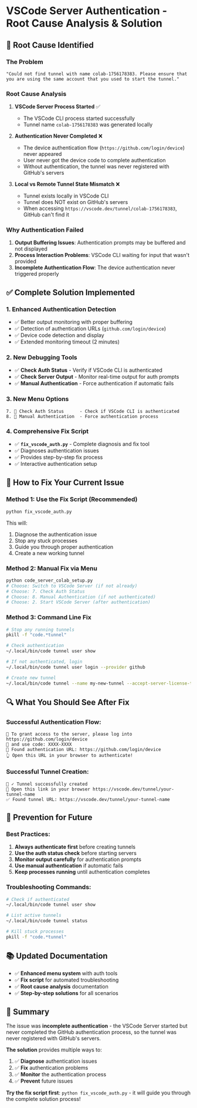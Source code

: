 # VSCode Server Authentication - Root Cause Analysis & Solution

## 🚨 **Root Cause Identified**

### The Problem
```
"Could not find tunnel with name colab-1756178383. Please ensure that you are using the same account that you used to start the tunnel."
```

### Root Cause Analysis

1. **VSCode Server Process Started** ✅
   - The VSCode CLI process started successfully
   - Tunnel name `colab-1756178383` was generated locally

2. **Authentication Never Completed** ❌
   - The device authentication flow (`https://github.com/login/device`) never appeared
   - User never got the device code to complete authentication
   - Without authentication, the tunnel was never registered with GitHub's servers

3. **Local vs Remote Tunnel State Mismatch** ❌
   - Tunnel exists locally in VSCode CLI
   - Tunnel does NOT exist on GitHub's servers
   - When accessing `https://vscode.dev/tunnel/colab-1756178383`, GitHub can't find it

### Why Authentication Failed

1. **Output Buffering Issues**: Authentication prompts may be buffered and not displayed
2. **Process Interaction Problems**: VSCode CLI waiting for input that wasn't provided
3. **Incomplete Authentication Flow**: The device authentication never triggered properly

## ✅ **Complete Solution Implemented**

### 1. **Enhanced Authentication Detection**
- ✅ Better output monitoring with proper buffering
- ✅ Detection of authentication URLs (`github.com/login/device`)
- ✅ Device code detection and display
- ✅ Extended monitoring timeout (2 minutes)

### 2. **New Debugging Tools**
- ✅ **Check Auth Status** - Verify if VSCode CLI is authenticated
- ✅ **Check Server Output** - Monitor real-time output for auth prompts
- ✅ **Manual Authentication** - Force authentication if automatic fails

### 3. **New Menu Options**
```
7. 🔐 Check Auth Status      - Check if VSCode CLI is authenticated
8. 🔑 Manual Authentication  - Force authentication process
```

### 4. **Comprehensive Fix Script**
- ✅ **`fix_vscode_auth.py`** - Complete diagnosis and fix tool
- ✅ Diagnoses authentication issues
- ✅ Provides step-by-step fix process
- ✅ Interactive authentication setup

## 🚀 **How to Fix Your Current Issue**

### Method 1: Use the Fix Script (Recommended)
```bash
python fix_vscode_auth.py
```

This will:
1. Diagnose the authentication issue
2. Stop any stuck processes
3. Guide you through proper authentication
4. Create a new working tunnel

### Method 2: Manual Fix via Menu
```bash
python code_server_colab_setup.py
# Choose: Switch to VSCode Server (if not already)
# Choose: 7. Check Auth Status
# Choose: 8. Manual Authentication (if not authenticated)
# Choose: 2. Start VSCode Server (after authentication)
```

### Method 3: Command Line Fix
```bash
# Stop any running tunnels
pkill -f "code.*tunnel"

# Check authentication
~/.local/bin/code tunnel user show

# If not authenticated, login
~/.local/bin/code tunnel user login --provider github

# Create new tunnel
~/.local/bin/code tunnel --name my-new-tunnel --accept-server-license-terms
```

## 🔍 **What You Should See After Fix**

### Successful Authentication Flow:
```
📝 To grant access to the server, please log into https://github.com/login/device
📝 and use code: XXXX-XXXX
🔐 Found authentication URL: https://github.com/login/device
👆 Open this URL in your browser to authenticate!
```

### Successful Tunnel Creation:
```
📝 ✓ Tunnel successfully created
📝 Open this link in your browser https://vscode.dev/tunnel/your-tunnel-name
✅ Found tunnel URL: https://vscode.dev/tunnel/your-tunnel-name
```

## 🎯 **Prevention for Future**

### Best Practices:
1. **Always authenticate first** before creating tunnels
2. **Use the auth status check** before starting servers
3. **Monitor output carefully** for authentication prompts
4. **Use manual authentication** if automatic fails
5. **Keep processes running** until authentication completes

### Troubleshooting Commands:
```bash
# Check if authenticated
~/.local/bin/code tunnel user show

# List active tunnels
~/.local/bin/code tunnel status

# Kill stuck processes
pkill -f "code.*tunnel"
```

## 📚 **Updated Documentation**

- ✅ **Enhanced menu system** with auth tools
- ✅ **Fix script** for automated troubleshooting
- ✅ **Root cause analysis** documentation
- ✅ **Step-by-step solutions** for all scenarios

## 🎉 **Summary**

The issue was **incomplete authentication** - the VSCode Server started but never completed the GitHub authentication process, so the tunnel was never registered with GitHub's servers.

**The solution** provides multiple ways to:
1. ✅ **Diagnose** authentication issues
2. ✅ **Fix** authentication problems
3. ✅ **Monitor** the authentication process
4. ✅ **Prevent** future issues

**Try the fix script first**: `python fix_vscode_auth.py` - it will guide you through the complete solution process!

